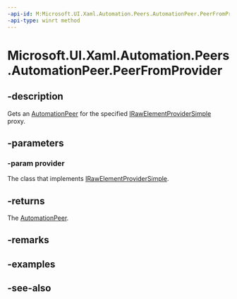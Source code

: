 ```yaml
---
-api-id: M:Microsoft.UI.Xaml.Automation.Peers.AutomationPeer.PeerFromProvider(Microsoft.UI.Xaml.Automation.Provider.IRawElementProviderSimple)
-api-type: winrt method
---
```


<!-- Method syntax
protected Windows.UI.Xaml.Automation.Peers.AutomationPeer PeerFromProvider(Windows.UI.Xaml.Automation.Provider.IRawElementProviderSimple provider)
-->

# Microsoft.UI.Xaml.Automation.Peers.AutomationPeer.PeerFromProvider

## -description
Gets an [AutomationPeer](automationpeer.md) for the specified [IRawElementProviderSimple](/windows/desktop/api/uiautomationcore/nn-uiautomationcore-irawelementprovidersimple) proxy.

## -parameters
### -param provider
The class that implements [IRawElementProviderSimple](/windows/desktop/api/uiautomationcore/nn-uiautomationcore-irawelementprovidersimple).

## -returns
The [AutomationPeer](automationpeer.md).

## -remarks

## -examples

## -see-also
